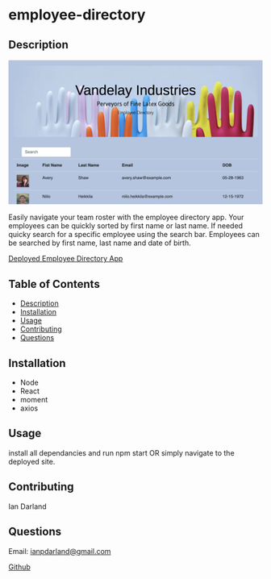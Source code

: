 # employee-directory

## Description 

![Gif](./src/assets/demo.png)

Easily navigate your team roster with the employee directory app. Your employees can be quickly sorted by first name or last name. If needed quicky search for a specific employee using the search bar. Employees can be searched by first name, last name and date of birth. 

[Deployed Employee Directory App]("https://employee-directory-iand.herokuapp.com/")

## Table of Contents

- [Description](#description)
- [Installation](#installation)
- [Usage](#usage)
- [Contributing](#contributing)
- [Questions](#questions)
## Installation

- Node
- React
- moment
- axios

## Usage

install all dependancies and run npm start OR simply navigate to the deployed site.
## Contributing

Ian Darland

## Questions

Email: ianpdarland@gmail.com

[Github](www.github.com/iandarland)
